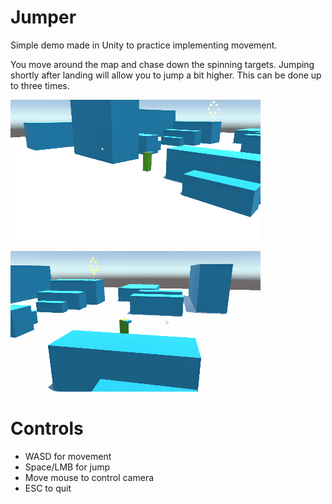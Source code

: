 # Jumper
 
Simple demo made in Unity to practice implementing movement.

You move around the map and chase down the spinning targets.
Jumping shortly after landing will allow you to jump a bit higher.
This can be done up to three times.

![demo](/media/demo.gif)

![demo2](/media/demo2.gif)

# Controls
- WASD for movement
- Space/LMB for jump
- Move mouse to control camera
- ESC to quit

